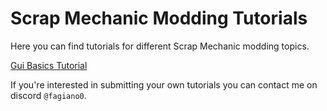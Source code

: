 # Scrap Mechanic Modding Tutorials
Here you can find tutorials for different Scrap Mechanic modding topics.

[Gui Basics Tutorial](Gui-Basics-Tutorial.md)

If you're interested in submitting your own tutorials you can contact me on discord `@fagiano0`.